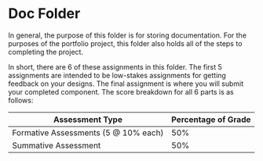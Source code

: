 # Doc Folder

In general, the purpose of this folder is for storing documentation. For the
purposes of the portfolio project, this folder also holds all of the steps
to completing the project.

In short, there are 6 of these assignments in this folder. The first 5
assignments are intended to be low-stakes assignments for getting feedback on
your designs. The final assignment is where you will submit your completed
component. The score breakdown for all 6 parts is as follows:

| Assessment Type                      | Percentage of Grade |
| ------------------------------------ | ------------------- |
| Formative Assessments (5 @ 10% each) | 50%                 |
| Summative Assessment                 | 50%                 |

